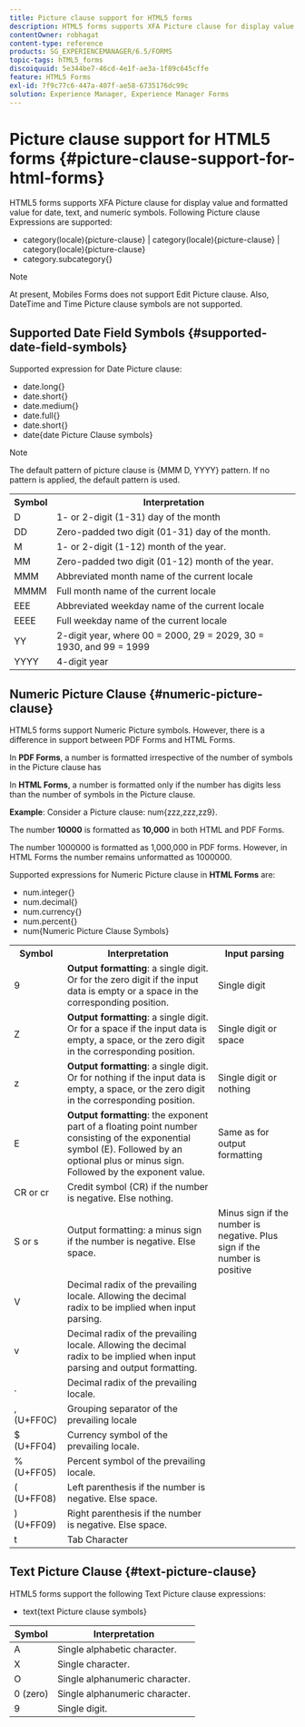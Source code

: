 ```yaml
---
title: Picture clause support for HTML5 forms
description: HTML5 forms supports XFA Picture clause for display value and formatted value for date, text, and numeric symbols.
contentOwner: robhagat
content-type: reference
products: SG_EXPERIENCEMANAGER/6.5/FORMS
topic-tags: hTML5_forms
discoiquuid: 5e344be7-46cd-4e1f-ae3a-1f89c645cffe
feature: HTML5 Forms
exl-id: 7f9c77c6-447a-407f-ae58-6735176dc99c
solution: Experience Manager, Experience Manager Forms
---
```

# Picture clause support for HTML5 forms {#picture-clause-support-for-html-forms}

HTML5 forms supports XFA Picture clause for display value and formatted value for date, text, and numeric symbols. Following Picture clause Expressions are supported:

* category(locale){picture-clause} | category(locale){picture-clause} | category(locale){picture-clause}
* category.subcategory{}

>[!NOTE]
>
>At present, Mobiles Forms does not support Edit Picture clause. Also, DateTime and Time Picture clause symbols are not supported.

## Supported Date Field Symbols {#supported-date-field-symbols}

Supported expression for Date Picture clause:

* date.long{}
* date.short{}
* date.medium{}
* date.full{}
* date.short{}
* date{date Picture Clause symbols}

>[!NOTE]
>
>The default pattern of picture clause is {MMM D, YYYY} pattern. If no pattern is applied, the default pattern is used.

<table>
 <tbody>
  <tr>
   <th><strong>Symbol</strong></th>
   <th>Interpretation</th>
  </tr>
  <tr>
   <td>D</td>
   <td>1- or 2-digit (1-31) day of the month</td>
  </tr>
  <tr>
   <td>DD</td>
   <td>Zero-padded two digit (01-31) day of the month.<br /> </td>
  </tr>
  <tr>
   <td>M</td>
   <td>1- or 2-digit (1-12) month of the year.<br /> </td>
  </tr>
  <tr>
   <td>MM</td>
   <td>Zero-padded two digit (01-12) month of the year.<br /> </td>
  </tr>
  <tr>
   <td>MMM</td>
   <td>Abbreviated month name of the current locale<br /> </td>
  </tr>
  <tr>
   <td>MMMM</td>
   <td>Full month name of the current locale<br /> </td>
  </tr>
  <tr>
   <td>EEE</td>
   <td>Abbreviated weekday name of the current locale<br /> </td>
  </tr>
  <tr>
   <td>EEEE</td>
   <td>Full weekday name of the current locale<br /> </td>
  </tr>
  <tr>
   <td>YY</td>
   <td>2-digit year, where 00 = 2000, 29 = 2029, 30 = 1930, and 99 = 1999<br /> </td>
  </tr>
  <tr>
   <td>YYYY</td>
   <td>4-digit year<br /> </td>
  </tr>
 </tbody>
</table>

## Numeric Picture Clause {#numeric-picture-clause}

HTML5 forms support Numeric Picture symbols. However, there is a difference in support between PDF Forms and HTML Forms.

In **PDF Forms**, a number is formatted irrespective of the number of symbols in the Picture clause has

In **HTML Forms**, a number is formatted only if the number has digits less than the number of symbols in the Picture clause.

**Example**: Consider a Picture clause: num{zzz,zzz,zz9}.

The number **10000** is formatted as **10,000** in both HTML and PDF Forms.

The number 1000000 is formatted as 1,000,000 in PDF forms. However, in HTML Forms the number remains unformatted as 1000000.

Supported expressions for Numeric Picture clause in **HTML Forms** are:

* num.integer{}
* num.decimal{}
* num.currency{}
* num.percent{}
* num{Numeric Picture Clause Symbols}

<table>
 <tbody>
  <tr>
   <th><strong>Symbol</strong></th>
   <th><strong>Interpretation</strong></th>
   <th>Input parsing</th>
  </tr>
  <tr>
   <td>9</td>
   <td><strong>Output formatting</strong>: a single digit. Or for the zero digit if the input data is empty or a space in the corresponding position.<br /> </td>
   <td>Single digit</td>
  </tr>
  <tr>
   <td>Z</td>
   <td><strong>Output formatting</strong>: a single digit. Or for a space if the input data is empty, a space, or the zero digit in the corresponding position.<br /> </td>
   <td>Single digit or space</td>
  </tr>
  <tr>
   <td>z</td>
   <td><strong>Output formatting</strong>: a single digit. Or for nothing if the input data is empty, a space, or the zero digit in the corresponding position.<br /> </td>
   <td>Single digit or nothing</td>
  </tr>
  <tr>
   <td>E</td>
   <td><strong>Output formatting</strong>: the exponent part of a floating point number consisting of the exponential symbol (E). Followed by an optional plus or minus sign. Followed by the exponent value.<br /> </td>
   <td>Same as for output formatting</td>
  </tr>
  <tr>
   <td>CR or cr<br /> </td>
   <td>Credit symbol (CR) if the number is negative. Else nothing.</td>
   <td><br type="_moz" /> </td>
  </tr>
  <tr>
   <td>S or s<br /> </td>
   <td>Output formatting: a minus sign if the number is negative. Else space.<br /> </td>
   <td>Minus sign if the number is negative. Plus sign if the number is positive</td>
  </tr>
  <tr>
   <td>V</td>
   <td>Decimal radix of the prevailing locale. Allowing the decimal radix to be implied when input parsing.</td>
   <td><br type="_moz" /> </td>
  </tr>
  <tr>
   <td>v</td>
   <td>Decimal radix of the prevailing locale. Allowing the decimal radix to be implied when input parsing and output formatting.</td>
   <td><br type="_moz" /> </td>
  </tr>
  <tr>
   <td>.</td>
   <td>Decimal radix of the prevailing locale.</td>
   <td><br type="_moz" /> </td>
  </tr>
  <tr>
   <td>, (U+FF0C)</td>
   <td>Grouping separator of the prevailing locale</td>
   <td><br type="_moz" /> </td>
  </tr>
  <tr>
   <td>$ (U+FF04)</td>
   <td>Currency symbol of the prevailing locale.</td>
   <td><br type="_moz" /> </td>
  </tr>
  <tr>
   <td>% (U+FF05)</td>
   <td>Percent symbol of the prevailing locale.</td>
   <td><br type="_moz" /> </td>
  </tr>
  <tr>
   <td>( (U+FF08)</td>
   <td>Left parenthesis if the number is negative. Else space.</td>
   <td><br type="_moz" /> </td>
  </tr>
  <tr>
   <td>) (U+FF09)</td>
   <td>Right parenthesis if the number is negative. Else space.</td>
   <td><br type="_moz" /> </td>
  </tr>
  <tr>
   <td>t</td>
   <td>Tab Character</td>
   <td><br type="_moz" /> </td>
  </tr>
 </tbody>
</table>

## Text Picture Clause {#text-picture-clause}

HTML5 forms support the following Text Picture clause expressions:

* text{text Picture clause symbols}

| **Symbol** |**Interpretation** |
|---|---|
| A |Single alphabetic character.  |
| X |Single character.  |
| O |Single alphanumeric character.  |
| 0 (zero) |Single alphanumeric character.  |
| 9 |Single digit.  |
